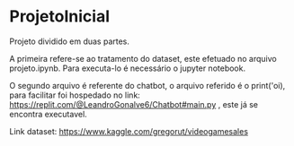 # ProjetoInicial

Projeto dividido em duas partes.

A primeira refere-se ao tratamento do dataset, este efetuado no arquivo projeto.ipynb. Para executa-lo é necessário o jupyter notebook.

O segundo arquivo é referente do chatbot, o arquivo referido é o print('oi), para facilitar foi hospedado no link: https://replit.com/@LeandroGonalve6/Chatbot#main.py , 
este já se encontra executavel.

Link dataset: 
https://www.kaggle.com/gregorut/videogamesales


